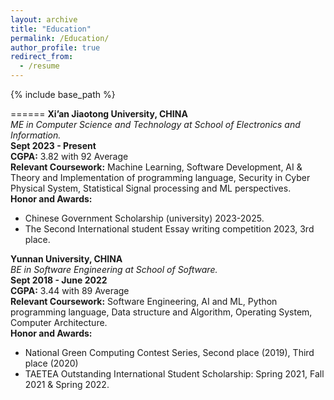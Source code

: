 ```yaml
---
layout: archive
title: "Education"
permalink: /Education/
author_profile: true
redirect_from:
  - /resume
---
```


{% include base_path %}

======
**Xi’an Jiaotong University, CHINA**  
*ME in Computer Science and Technology at School of Electronics and Information.*  
**Sept 2023 - Present**  
**CGPA:** 3.82 with 92 Average  
**Relevant Coursework:** Machine Learning, Software Development, AI & Theory and Implementation of programming language, Security in Cyber Physical System, Statistical Signal processing and ML perspectives.  
**Honor and Awards:**  
- Chinese Government Scholarship (university) 2023-2025.
- The Second International student Essay writing competition 2023, 3rd place.

**Yunnan University, CHINA**  
*BE in Software Engineering at School of Software.*  
**Sept 2018 - June 2022**  
**CGPA:** 3.44 with 89 Average  
**Relevant Coursework:** Software Engineering, AI and ML, Python programming language, Data structure and Algorithm, Operating System, Computer Architecture.  
**Honor and Awards:**  
- National Green Computing Contest Series, Second place (2019), Third place (2020)
- TAETEA Outstanding International Student Scholarship: Spring 2021, Fall 2021 & Spring 2022.


  

